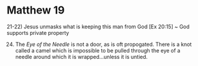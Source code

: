 # Matthew 19


21-22) Jesus unmasks what is keeping this man from God
[Ex 20:15] ~ God supports private property


24) The _Eye of the Needle_ is not a door, as is oft propogated.  There is a knot called a camel which is impossible to be pulled through the eye of a needle around which it is wrapped...unless it is untied.
